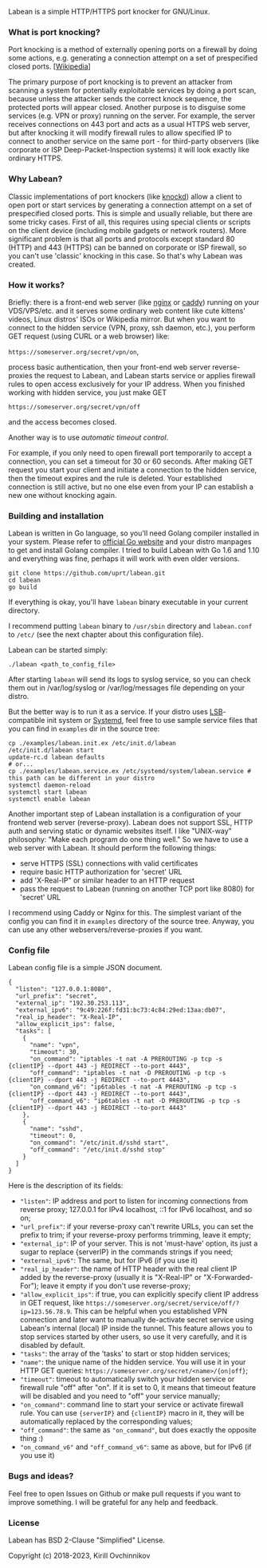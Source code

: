 Labean is a simple HTTP/HTTPS port knocker for GNU/Linux.

### What is port knocking?
Port knocking is a method of externally opening ports on a firewall by doing some actions, e.g. generating a connection attempt on a set of prespecified closed ports.  [[Wikipedia](https://en.wikipedia.org/wiki/Port_knocking)]

The primary purpose of port knocking is to prevent an attacker from scanning a system for potentially exploitable services by doing a port scan, because unless the attacker sends the correct knock sequence, the protected ports will appear closed.
Another purpose is to disguise some services (e.g. VPN or proxy) running on the server. For example, the server receives connections on 443 port and acts as a usual HTTPS web server, but after knocking it will modify firewall rules to allow specified IP to connect to another service on the same port - for third-party observers (like corporate or ISP Deep-Packet-Inspection systems) it will look exactly like ordinary HTTPS.

### Why Labean?
Classic implementations of port knockers (like [knockd](http://www.zeroflux.org/projects/knock)) allow a client to open port or start services by generating a connection attempt on a set of prespecified closed ports. This is simple and usually reliable, but there are some tricky cases. First of all, this requires using special clients or scripts on the client device (including mobile gadgets or network routers). More significant problem is that all ports and protocols except standard 80 (HTTP) and 443 (HTTPS) can be banned on corporate or ISP firewall, so you can't use 'classic' knocking in this case. So that's why Labean was created.

### How it works?
Briefly: there is a front-end web server (like [nginx](http://nginx.org/) or [caddy](https://caddyserver.com/)) running on your VDS/VPS/etc. and it serves some ordinary web content like cute kittens' videos, Linux distros' ISOs or Wikipedia mirror. But when you want to connect to the hidden service (VPN, proxy, ssh daemon, etc.), you perform GET request (using CURL or a web browser) like:

`https://someserver.org/secret/vpn/on`,

process basic authentication, then your front-end web server reverse-proxies the request to Labean, and Labean starts service or applies firewall rules to open access exclusively for your IP address. When you finished working with hidden service, you just make GET

`https://someserver.org/secret/vpn/off`

and the access becomes closed.

Another way is to use *automatic timeout control*.

For example, if you only need to open firewall port temporarily to accept a connection, you can set a timeout for 30 or 60 seconds. After making GET request you start your client and initiate a connection to the hidden service, then the timeout expires and the rule is deleted. Your established connection is still active, but no one else even from your IP can establish a new one without knocking again.

### Building and installation
Labean is written in Go language, so you'll need Golang compiler installed in your system. Please refer to [official Go website](https://golang.org/doc/install) and your distro manpages to get and install Golang compiler. I tried to build Labean with Go 1.6 and 1.10 and everything was fine, perhaps it will work with even older versions.

``` # clone the latest source code:
git clone https://github.com/uprt/labean.git
cd labean
go build 
```

If everything is okay, you'll have `labean` binary executable in your current directory.

I recommend putting `labean` binary to `/usr/sbin` directory and `labean.conf` to `/etc/` (see the next chapter about this configuration file).

Labean can be started simply:

`./labean <path_to_config_file>`

After starting `labean` will send its logs to syslog service, so you can check them out in /var/log/syslog or /var/log/messages file depending on your distro.

But the better way is to run it as a service. If your distro uses [LSB](https://wiki.debian.org/LSBInitScripts)-compatible init system or [Systemd](https://www.freedesktop.org/wiki/Software/systemd/), feel free to use sample service files that you can find in `examples` dir in the source tree:
```
cp ./examples/labean.init.ex /etc/init.d/labean
/etc/init.d/labean start
update-rc.d labean defaults
# or...
cp ./examples/labean.service.ex /etc/systemd/system/labean.service # this path can be different in your distro
systemctl daemon-reload
systemctl start labean
systemctl enable labean
```

Another important step of Labean installation is a configuration of your frontend web server (reverse-proxy). Labean does not support SSL, HTTP auth and serving static or dynamic websites itself. I like "UNIX-way" philosophy: "Make each program do one thing well." So we have to use a web server with Labean. It should perform the following things:

- serve HTTPS (SSL) connections with valid certificates
- require basic HTTP authorization for 'secret' URL
- add 'X-Real-IP" or similar header to an HTTP request
- pass the request to Labean (running on another TCP port like 8080) for 'secret' URL

I recommend using Caddy or Nginx for this.
The simplest variant of the config you can find it in `examples` directory of the source tree.
Anyway, you can use any other webservers/reverse-proxies if you want.

### Config file
Labean config file is a simple JSON document. 
```
{
  "listen": "127.0.0.1:8080",
  "url_prefix": "secret",
  "external_ip": "192.30.253.113",
  "external_ipv6": "9c49:226f:fd31:bc73:4c84:29ed:13aa:db07",
  "real_ip_header": "X-Real-IP",
  "allow_explicit_ips": false,
  "tasks": [ 
    {
      "name": "vpn",
      "timeout": 30,
      "on_command": "iptables -t nat -A PREROUTING -p tcp -s {clientIP} --dport 443 -j REDIRECT --to-port 4443",
      "off_command": "iptables -t nat -D PREROUTING -p tcp -s {clientIP} --dport 443 -j REDIRECT --to-port 4443",
      "on_command_v6": "ip6tables -t nat -A PREROUTING -p tcp -s {clientIP} --dport 443 -j REDIRECT --to-port 4443",
      "off_command_v6": "ip6tables -t nat -D PREROUTING -p tcp -s {clientIP} --dport 443 -j REDIRECT --to-port 4443"
    },
    {
      "name": "sshd",
      "timeout": 0,
      "on_command": "/etc/init.d/sshd start",
      "off_command": "/etc/init.d/sshd stop"
    }
  ]
}
```

Here is the description of its fields:
- `"listen"`: IP address and port to listen for incoming connections from reverse proxy; 127.0.0.1 for IPv4 localhost, ::1 for IPv6 localhost, and so on;
- `"url_prefix"`: if your reverse-proxy can't rewrite URLs, you can set the prefix to trim; if your reverse-proxy performs trimming, leave it empty;
- `"external_ip"`: IP of your server. This is not 'must-have' option, its just a sugar to replace {serverIP} in the commands strings if you need;
- `"external_ipv6"`: The same, but for IPv6 (if you use it)
- `"real_ip_header"`: the name of HTTP header with the real client IP added by the reverse-proxy (usually it is "X-Real-IP" or "X-Forwarded-For"); leave it empty if you don't use reverse-proxy;
- `"allow_explicit_ips"`: if true, you can explicitly specify client IP address in GET request, like `https://someserver.org/secret/service/off/?ip=123.56.78.9`. This can be helpful when you established VPN connection and later want to manually de-activate secret service using Labean's internal (local) IP inside the tunnel. This feature allows you to stop services started by other users, so use it very carefully, and it is disabled by default.
- `"tasks"`: the array of the 'tasks' to start or stop hidden services;
- `"name"`: the unique name of the hidden service. You will use it in your HTTP GET queries: `https://someserver.org/secret/<name>/{on|off}`;
- `"timeout"`: timeout to automatically switch your hidden service or firewall rule "off" after "on". If it is set to 0, it means that timeout feature will be disabled and you need to "off" your service manually;
- `"on_command"`: command line to start your service or activate firewall rule. You can use `{serverIP}` and `{clientIP}` macro in it, they will be automatically replaced by the corresponding values;
- `"off_command"`: the same as `"on_command"`, but does exactly the opposite thing :)
- `"on_command_v6"` and `"off_command_v6"`: same as above, but for IPv6 (if you use it)

### Bugs and ideas?
Feel free to open Issues on Github or make pull requests if you want to improve something. I will be grateful for any help and feedback.

### License
Labean has BSD 2-Clause "Simplified" License.

Copyright (c) 2018-2023, Kirill Ovchinnikov

